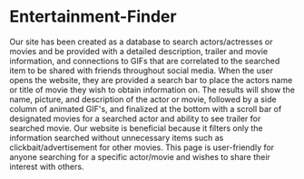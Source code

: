# Entertainment-Finder
Our site has been created as a database to search actors/actresses or movies and be provided with a detailed description, trailer and movie information, and connections to GIFs that are correlated to the searched item to be shared with friends throughout social media. When the user opens the website, they are provided a search bar to place the actors name or title of movie they wish to obtain information on. The results will show the name, picture, and description of the actor or movie, followed by a side column of animated GIF's, and finalized at the bottom with a scroll bar of designated movies for a searched actor and ability to see trailer for searched movie. Our website is beneficial because it filters only the information searched without unnecessary items such as clickbait/advertisement for other movies. This page is user-friendly for anyone searching for a specific actor/movie and wishes to share their interest with others.
